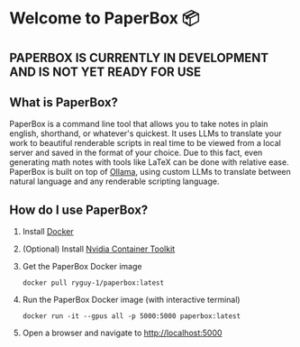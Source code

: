 # Welcome to PaperBox 📦

## PAPERBOX IS CURRENTLY IN DEVELOPMENT AND IS NOT YET READY FOR USE

## What is PaperBox?

PaperBox is a command line tool that allows you to take notes in plain english, shorthand, or whatever's quickest. It uses LLMs to translate your work to beautiful renderable scripts in real time to be viewed from a local server and saved in the format of your choice. Due to this fact, even generating math notes with tools like LaTeX can be done with relative ease. PaperBox is built on top of [Ollama](https://github.com/jmorganca/ollama), using custom LLMs to translate between natural language and any renderable scripting language.

## How do I use PaperBox?

1. Install [Docker](https://docs.docker.com/engine/install/)

2. (Optional) Install [Nvidia Container Toolkit](https://docs.nvidia.com/datacenter/cloud-native/container-toolkit/latest/install-guide.html#installation)

3. Get the PaperBox Docker image

   ```
   docker pull ryguy-1/paperbox:latest
   ```

4. Run the PaperBox Docker image (with interactive terminal)

   ```
   docker run -it --gpus all -p 5000:5000 paperbox:latest
   ```

5. Open a browser and navigate to [http://localhost:5000](http://localhost:5000)
